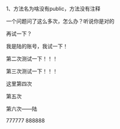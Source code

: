 1、方法名为啥没有public，方法没有注释

一个问题问了这么多次，怎么办？听说你是对的

再试一下？

我是陆的账号，我试一下！

第二次测试一下！！！

第三次测试一下！！！

这里第四次

第五次

第六次——陆

777777
888888

